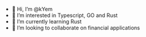 - 👋 Hi, I’m @kYem
- 👀 I’m interested in Typescript, GO and Rust
- 🌱 I’m currently learning Rust
- 💞️ I’m looking to collaborate on financial applications

<!---
kYem/kYem is a ✨ special ✨ repository because its `README.md` (this file) appears on your GitHub profile.
You can click the Preview link to take a look at your changes.
--->
